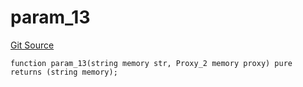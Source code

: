 # param_13
[Git Source](https://github.com/metacontract/mc/blob/d41f04df9ea19494be75c66f344b8104caf03cd2/resources/devkit/api-reference/Flattened.sol)


```solidity
function param_13(string memory str, Proxy_2 memory proxy) pure returns (string memory);
```

